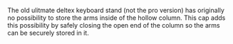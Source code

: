 The old ulitmate deltex keyboard stand (not the pro version) has originally no possibility to store the arms inside of the hollow column.
This cap adds this possibility by safely closing the open end of the column so the arms can be securely stored in it.
